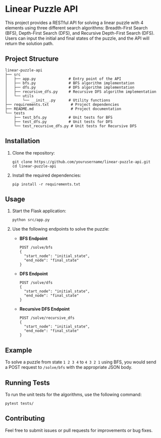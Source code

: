 # Linear Puzzle API

This project provides a RESTful API for solving a linear puzzle with 4 elements using three different search algorithms: Breadth-First Search (BFS), Depth-First Search (DFS), and Recursive Depth-First Search (DFS). Users can input the initial and final states of the puzzle, and the API will return the solution path.

## Project Structure

```
linear-puzzle-api
├── src
│   ├── app.py               # Entry point of the API
│   ├── bfs.py               # BFS algorithm implementation
│   ├── dfs.py               # DFS algorithm implementation
│   ├── recursive_dfs.py     # Recursive DFS algorithm implementation
│   └── utils
│       └── __init__.py      # Utility functions
├── requirements.txt          # Project dependencies
├── README.md                 # Project documentation
└── tests
    ├── test_bfs.py          # Unit tests for BFS
    ├── test_dfs.py          # Unit tests for DFS
    └── test_recursive_dfs.py # Unit tests for Recursive DFS
```

## Installation

1. Clone the repository:
   ```
   git clone https://github.com/yourusername/linear-puzzle-api.git
   cd linear-puzzle-api
   ```

2. Install the required dependencies:
   ```
   pip install -r requirements.txt
   ```

## Usage

1. Start the Flask application:
   ```
   python src/app.py
   ```

2. Use the following endpoints to solve the puzzle:

   - **BFS Endpoint**
     ```
     POST /solve/bfs
     {
       "start_node": "initial_state",
       "end_node": "final_state"
     }
     ```

   - **DFS Endpoint**
     ```
     POST /solve/dfs
     {
       "start_node": "initial_state",
       "end_node": "final_state"
     }
     ```

   - **Recursive DFS Endpoint**
     ```
     POST /solve/recursive_dfs
     {
       "start_node": "initial_state",
       "end_node": "final_state"
     }
     ```

## Example

To solve a puzzle from state `1 2 3 4` to `4 3 2 1` using BFS, you would send a POST request to `/solve/bfs` with the appropriate JSON body.

## Running Tests

To run the unit tests for the algorithms, use the following command:
```
pytest tests/
```

## Contributing

Feel free to submit issues or pull requests for improvements or bug fixes.
